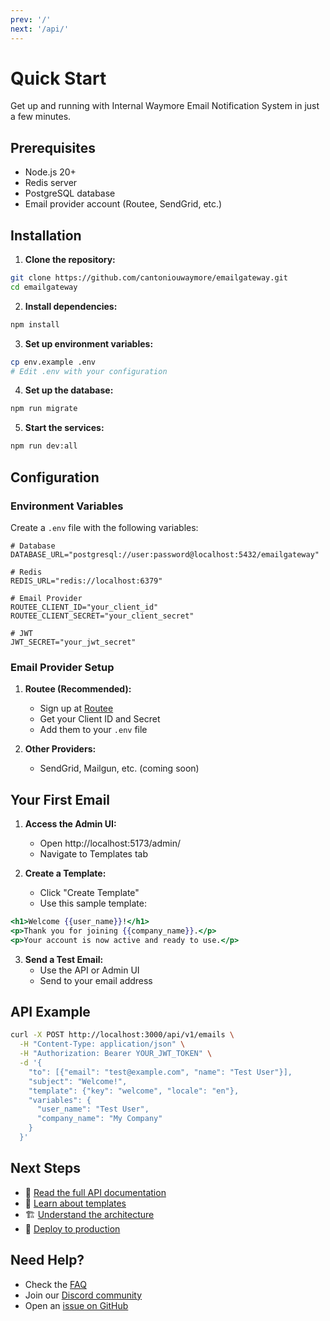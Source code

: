 ```yaml
---
prev: '/'
next: '/api/'
---
```


# Quick Start

Get up and running with Internal Waymore Email Notification System in just a few minutes.

## Prerequisites

- Node.js 20+ 
- Redis server
- PostgreSQL database
- Email provider account (Routee, SendGrid, etc.)

## Installation

1. **Clone the repository:**
```bash
git clone https://github.com/cantoniouwaymore/emailgateway.git
cd emailgateway
```

2. **Install dependencies:**
```bash
npm install
```

3. **Set up environment variables:**
```bash
cp env.example .env
# Edit .env with your configuration
```

4. **Set up the database:**
```bash
npm run migrate
```

5. **Start the services:**
```bash
npm run dev:all
```

## Configuration

### Environment Variables

Create a `.env` file with the following variables:

```env
# Database
DATABASE_URL="postgresql://user:password@localhost:5432/emailgateway"

# Redis
REDIS_URL="redis://localhost:6379"

# Email Provider
ROUTEE_CLIENT_ID="your_client_id"
ROUTEE_CLIENT_SECRET="your_client_secret"

# JWT
JWT_SECRET="your_jwt_secret"
```

### Email Provider Setup

1. **Routee (Recommended):**
   - Sign up at [Routee](https://routee.net)
   - Get your Client ID and Secret
   - Add them to your `.env` file

2. **Other Providers:**
   - SendGrid, Mailgun, etc. (coming soon)

## Your First Email

1. **Access the Admin UI:**
   - Open http://localhost:5173/admin/
   - Navigate to Templates tab

2. **Create a Template:**
   - Click "Create Template"
   - Use this sample template:

```handlebars
<h1>Welcome {{user_name}}!</h1>
<p>Thank you for joining {{company_name}}.</p>
<p>Your account is now active and ready to use.</p>
```

3. **Send a Test Email:**
   - Use the API or Admin UI
   - Send to your email address

## API Example

```bash
curl -X POST http://localhost:3000/api/v1/emails \
  -H "Content-Type: application/json" \
  -H "Authorization: Bearer YOUR_JWT_TOKEN" \
  -d '{
    "to": [{"email": "test@example.com", "name": "Test User"}],
    "subject": "Welcome!",
    "template": {"key": "welcome", "locale": "en"},
    "variables": {
      "user_name": "Test User",
      "company_name": "My Company"
    }
  }'
```

## Next Steps

- 📖 [Read the full API documentation](/api/)
- 🎨 [Learn about templates](/guides/templates)
- 🏗️ [Understand the architecture](/guides/architecture)
- 🚀 [Deploy to production](/guides/deployment)

## Need Help?

- Check the [FAQ](/faq)
- Join our [Discord community](https://discord.gg/emailgateway)
- Open an [issue on GitHub](https://github.com/cantoniouwaymore/emailgateway/issues)
